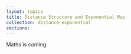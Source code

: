 ```yaml
---
layout: topics
title: Distance Structure and Exponential Map
collection: distance_exponential
sections:
---
```


Maths is coming.
